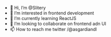 - 👋 Hi, I’m @Slitery
- 👀 I’m interested in frontend development
- 🌱 I’m currently learning ReactJS
- 💞️ I’m looking to collaborate on frontend adn UI
- 📫 How to reach me twitter /@asgardiandl

<!---
Slitery/Slitery is a ✨ special ✨ repository because its `README.md` (this file) appears on your GitHub profile.
You can click the Preview link to take a look at your changes.
--->
